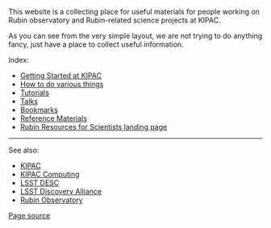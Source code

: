 
This website is a collecting place for useful materials for people working on
Rubin observatory and Rubin-related science projects at KIPAC.

As you can see from the very simple layout, we are not trying to do
anything fancy, just have a place to collect useful information.


Index:
- [Getting Started at KIPAC](./getting_started/)
- [How to do various things](./how_to/)
- [Tutorials](./tutorials/)
- [Talks](./talks/)
- [Bookmarks](./bookmarks)
- [Reference Materials](./reference_materials/)
- [Rubin Resources for Scientists landing page](https://rubinobservatory.org/for-scientists/resources/)

---

See also:
- [KIPAC](https://kipac.stanford.edu/)
- [KIPAC Computing](https://kipac.github.io/computing/)
- [LSST DESC](https://lsstdesc.org/)
- [LSST Discovery Alliance](https://lsstdiscoveryalliance.org/)
- [Rubin Observatory](https://rubinobservatory.org/)

[Page source](https://github.com/kipac/rubin)
